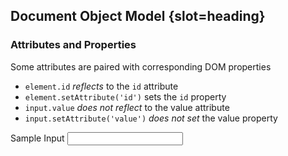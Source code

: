## Document Object Model {slot=heading}

### Attributes and Properties

Some attributes are paired with corresponding DOM properties
- `element.id` _reflects_ to the `id` attribute
- `element.setAttribute('id')` sets the `id` property
- `input.value` _does not reflect_ to the value attribute
- `input.setAttribute('value')` _does not set_ the value property

<label>Sample Input <input></label>
